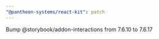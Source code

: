 ```yaml
---
"@pantheon-systems/react-kit": patch
---
```


Bump @storybook/addon-interactions from 7.6.10 to 7.6.17
